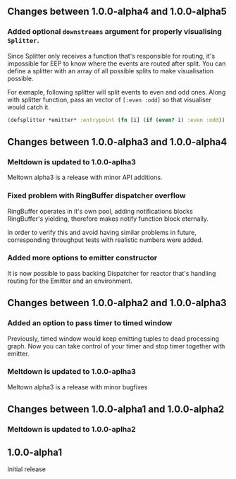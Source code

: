 ## Changes between 1.0.0-alpha4 and 1.0.0-alpha5

### Added optional `downstreams` argument for properly visualising `Splitter`.

Since Splitter only receives a function that's responsible for routing, it's impossible
for EEP to know where the events are routed after split. You can define a splitter
with an array of all possible splits to make visualisation possible.

For exmaple, following splitter will split events to even and odd ones. Along with
splitter function, pass an vector of `[:even :odd]` so that visualiser would catch it.

```clj
(defsplitter *emitter* :entrypoint (fn [i] (if (even? i) :even :odd)) [:even :odd])
```

## Changes between 1.0.0-alpha3 and 1.0.0-alpha4

### Meltdown is updated to 1.0.0-aplha3

Meltown alpha3 is a release with minor API additions.

### Fixed problem with RingBuffer dispatcher overflow

RingBuffer operates in it's own pool, adding notifications blocks RingBuffer's yielding,
therefore makes notify function block eternally.

In order to verify this and avoid having similar problems in future, corresponding
throughput tests with realistic numbers were added.

### Added more options to emitter constructor

It is now possible to pass backing Dispatcher for reactor that's handling routing for the
Emitter and an environment.

## Changes between 1.0.0-alpha2 and 1.0.0-alpha3

### Added an option to pass timer to timed window

Previously, timed window would keep emitting tuples to dead processing graph. Now you can
take control of your timer and stop timer together with emitter.

### Meltdown is updated to 1.0.0-aplha3

Meltown alpha3 is a release with minor bugfixes

## Changes between 1.0.0-alpha1 and 1.0.0-alpha2

### Meltdown is updated to 1.0.0-aplha2

## 1.0.0-alpha1

Initial release
